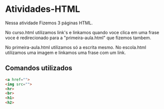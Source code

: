 # Atividades-HTML

Nessa atividade Fizemos 3 páginas HTML.

No   curso.html utilizamos link's e linkamos quando voce clica em uma frase voce é redirecionado para a "primeira-aula.html" que fizemos tambem.

No primeira-aula.html utilizamos só a escrita mesmo.
No escola.html utilizamos uma imagem e linkamos uma frase com um link.

## Comandos utilizados
```html
<a href="">
<img src="">
<hr>
<br>
<h1>
<h2>
```
